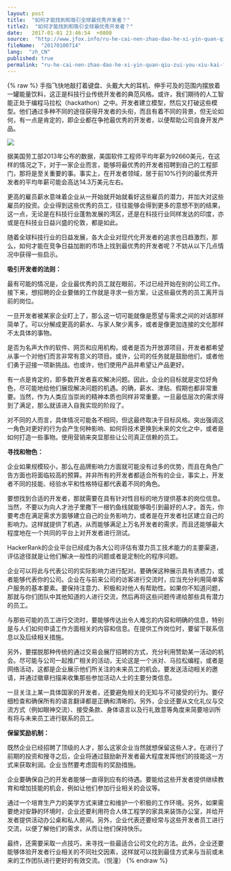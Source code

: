 ```yaml
---
layout: post
title:  "如何才能找到和吸引全球最优秀开发者？"
title2:  "如何才能找到和吸引全球最优秀开发者？"
date:   2017-01-01 23:46:54  +0800
source:  "http://www.jfox.info/ru-he-cai-nen-zhao-dao-he-xi-yin-quan-qiu-zui-you-xiu-kai-fa-zhe.html"
fileName:  "20170100714"
lang:  "zh_CN"
published: true
permalink: "ru-he-cai-nen-zhao-dao-he-xi-yin-quan-qiu-zui-you-xiu-kai-fa-zhe.html"
---
```

{% raw %}
手指飞快地敲打着键盘、头戴大大的耳机、伸手可及的范围内摆放着一罐能量饮料，这正是科技行业传统开发者的典范风格。或许，我们期待的人工智能正处于编程马拉松（hackathon）之中。开发者建立模型，然后又打破这些模型。他们通过多种不同的途径获得开发者的头衔，而且有着不同的背景，但无论如何，有一点是肯定的，即企业都在争抢最优秀的开发者，以便帮助公司自身开发产品。

![](687b948.jpg)

据美国劳工部2013年公布的数据，美国软件工程师平均年薪为92660美元，在这样的情况之下，对于一家企业而言，能够将最优秀的开发者招聘到自己的工程部门，那将是至关重要的事。事实上，在开发者领域，居于前10%行列的最优秀开发者的平均年薪可能会高达14.3万美元左右。

更高的雇员薪水意味着企业从一开始就开始就看好这些雇员的潜力，并加大对这些雇员的投资。企业得到这些优秀的员工，往往能够会得到更多的意想不到的结果，这一点，无论是在科技行业蓬勃发展的湾区，还是在科技行业同样发达的印度，亦或是在科技业日益兴盛的伦敦，都是如此。

随着全球科技行业的日益发展，各大企业对现代化开发者的追求也日趋激烈，那么，如何才能在竞争日益加剧的市场上找到最优秀的开发者呢？不妨从以下几点情况中获得一些启示。

**吸引开发者的法则：**

最有可能的情况是，企业最优秀的员工就在眼前，不过已经开始在别的公司工作。接下来，想招聘的企业要做的工作就是寻求一些方案，让这些最优秀的员工离开当前的岗位。

一旦开发者被某家企业盯上了，那么这一切可能就像是愿望与需求之间的对话那样简单了。可以分解成更高的薪水、与家人聚少离多，或者是像更加连接的文化那样不太具体的事物。

是否为名声大作的软件、网页和应用机构，或者是否为开放源项目，开发者都希望从事一个对他们而言非常有意义的项目。或许，公司的任务就是鼓励他们，或者他们勇于迎接一项新挑战。也或许，他们使用产品并希望让产品更好。

有一点是肯定的，即多数开发者喜欢解决问题。因此，企业的目标就是定位好角色，尽可能地给他们展现解决问题的机遇。的确，薪水、津贴、假期也都非常重要。当然，作为人类应当崇尚的精神本质也同样非常重要。一旦最低层次的需求得到了满足，那么就该进入自我实现的阶段了。

对不同的人而言，具体情况可能各不相同，但这最终取决于目标风格。突出强调这一角色对更好的行为会产生何种影响、如何将技术更换到未来的文化之中，或者是如何打造一些事物。使用营销来突显那些让公司真正信赖的员工。

**寻找和物色：**

企业如果规模较小，那么在品牌影响力方面就可能没有过多的优势，而且在角色广告方面也将面临较高的预算。并非所有的开发者都适合所有的企业，事实上，开发者不同的技能、经验水平和性格特征都代表着不同的角色。

要想找到合适的开发者，那就需要在具有针对性目标的地方提供基本的岗位信息。当然，不要以为向人才池子里撒下一根钓鱼线就能够吸引到最好的人才。首先，你要考虑在满足需求方面够建立自己的业务影响力，或者是在开发者社区建立自己的影响力。这样就提供了机遇，从而能够满足上万名开发者的需求，而且还能够最大程度地在一个共同的平台上对开发者进行测试。

HackerRank的企业平台已经成为各大公司评估有潜力员工技术能力的主要渠道，评估途径就是让他们解决一般性的问题或者是定制化的程序问题。

企业可以将此与代表公司的实际影响力进行配对。要确保这种展示具有诱惑力，或者能够代表你的公司。企业在与前来公司的访客进行交流时，应当充分利用简单客户服务的基本要素。要保持注意力、积极和对他人有帮助性。如果你不知道问题，那就与你们团队中其他知道的人进行交流，然后再将这些问题传递给那些具有潜力的员工。

与那些可能的员工进行交流时，要能够传达出令人难忘的内容和明确的信息，特别是与人们如何申请工作方面相关的内容和信息。在提供工作岗位时，要留下联系信息以及后续相关措施。

另外，要摆脱那种传统的通过交易会展厅招聘的方式，充分利用赞助某一活动的机会。尽可能与公司一起推广相关的活动，无论这是一个派对、马拉松编程，或者是网络活动，这都是企业展示他们所关注的未来员工的机会。要发送活动相关的邀请，并通过徽章扫描来收集那些参加活动人士的主要分类信息。

一旦关注上某一具体国家的开发者，还要避免相关的无知与不可接受的行为。要仔细检查和确保所有的语言翻译都是正确和清晰的。另外，企业还要从文化礼仪与交流方式（例如眼神交流）、接受条款、身体语言以及行礼致意等角度来简要培训所有将与未来员工进行联系的员工。

**保留奖励机制：**

既然企业已经招聘了顶级的人才，那么这家企业当然就想保留这些人才。在进行了前期的投资和搜寻之后，企业将通过鼓励新开发者最大程度发挥他们的技能这一方式来获取利润。企业当然要考虑固有的奖励措施。

企业要确保自己的开发者能够一直得到应有的待遇。要能给这些开发者提供继续教育和增加技能的机会，例如让他们参加行业相关的会议等。

通过一个培育生产力的美学方式来建立和维护一个积极的工作环境。另外，如果需要绝对安静的环境时，企业还要利用符合人体工程学的家具来装饰办公室，并给开发者提供活动办公桌和私人房间。另外，企业代表还要经常与这些开发者员工进行交流，以便了解他们的需求，从而让他们保持快乐。

最终，还需要采取一点技巧，来寻找一些最适合公司文化的方法。此外，企业还要能够体验开发者行业相关的不同社交因素，这样就可以找到最佳方式来与当前或未来的工作团队进行更好的有效交流。（悦潼）
{% endraw %}